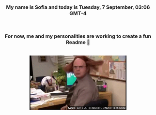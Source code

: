 


<div align="center">
<h3 >My name is Sofia and today is Tuesday, 7 September, 03:06 GMT-4</h3><br>
<h3 >For now, me and my personalities are working to create a fun Readme 👋
</h3><br>
<img src='img/dwight.gif' alt='working...'/>
</div>
